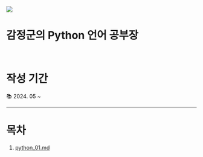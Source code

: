 <img src="https://capsule-render.vercel.app/api?type=wave&color=auto&height=200&section=header&text=Lee%20GamJeong&fontSize=80&animation=fadeIn" />

감정군의 Python 언어 공부장
======================
<br/>

# 작성 기간
:books: 2024. 05 ~

---------------------

# 목차
1. [python_01.md](https://github.com/gamjeong0724/python.study/blob/main/python_01/Python%207317055d83f54173b599bc589660370e.md)
